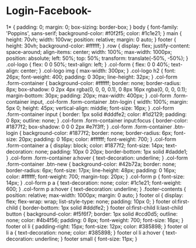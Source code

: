 # Login-Facebook-
1* { padding: 0; margin: 0; box-sizing: border-box; } body { font-family: 'Poppins', sans-serif; background-color: #f0f2f5; color: #1c1e21; } main { height: 70vh; width: 100vw; position: relative; margin: 0 auto; } footer { height: 30vh; background-color: #ffffff; } .row { display: flex; justify-content: space-around; align-items: center; width: 100%; max-width: 1000px; position: absolute; left: 50%; top: 50%; transform: translate(-50%, -50%); } .col-logo { flex: 0 0 50%; text-align: left; } .col-form { flex: 0 0 40%; text-align: center; } .col-logo img { max-width: 300px; } .col-logo h2 { font: 26px; font-weight: 400; padding: 0 30px; line-height: 32px; } .col-form .form-container { background-color: #ffffff; border: none; border-radius: 8px; box-shadow: 0 2px 4px rgba(0, 0, 0, 0.1), 0 8px 16px rgba(0, 0, 0, 0.1); margin-bottom: 30px; padding: 20px; max-width: 400px; } .col-form .form-container input, .col-form .form-container .btn-login { width: 100%; margin: 5px 0; height: 45px; vertical-align: middle; font-size: 16px; } .col-form .form-container input { border: 1px solid #dddfe2; color: #1d2129; padding: 0 8px; outline: none; } .col-form .form-container input:focus { border-color: #1877f2; box-shadow: 0 0 0 2px #e7f3ff; } .col-form .form-container .btn-login { background-color: #1877f2; border: none; border-radius: 6px; font-size: 20px; padding: 0 16px; color: #ffffff; font-weight: 700; } .col-form .form-container a { display: block; color: #1877f2; font-size: 14px; text-decoration: none; padding: 10px 0 20px; border-bottom: 1px solid #dadde1; } .col-form .form-container a:hover { text-decoration: underline; } .col-form .form-container .btn-new { background-color: #42b72a; border: none; border-radius: 6px; font-size: 17px; line-height: 48px; padding: 0 16px; color: #ffffff; font-weight: 700; margin-top: 20px; } .col-form p { font-size: 14px; } .col-form p a { text-decoration: none; color: #1c1e21; font-weight: 600; } .col-form p a:hover { text-decoration: underline; } .footer-contents { position: relative; max-width: 1000px; margin: 0 auto; } footer ol { display: flex; flex-wrap: wrap; list-style-type: none; padding: 10px 0; } footer ol:first-child { border-bottom: 1px solid #dddfe2; } footer ol:first-child li:last-child button { background-color: #f5f6f7; border: 1px solid #ccd0d5; outline: none; color: #4b4f56; padding: 0 8px; font-weight: 700; font-size: 16px; } footer ol li { padding-right: 15px; font-size: 12px; color: #385898; } footer ol li a { text-decoration: none; color: #385898; } footer ol li a:hover { text-decoration: underline; } footer small { font-size: 11px; }
